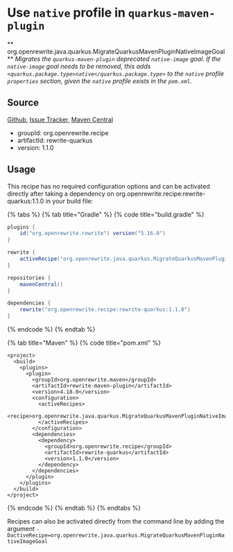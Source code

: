 # Use `native` profile in `quarkus-maven-plugin`

** org.openrewrite.java.quarkus.MigrateQuarkusMavenPluginNativeImageGoal**
_Migrates the `quarkus-maven-plugin` deprecated `native-image` goal. If the `native-image` goal needs to be removed, this adds `<quarkus.package.type>native</quarkus.package.type>` to the `native` profile `properties` section, given the `native` profile exists in the `pom.xml`._

## Source

[Github](https://github.com/openrewrite/rewrite-quarkus), [Issue Tracker](https://github.com/openrewrite/rewrite-quarkus/issues), [Maven Central](https://search.maven.org/artifact/org.openrewrite.recipe/rewrite-quarkus/1.1.0/jar)

* groupId: org.openrewrite.recipe
* artifactId: rewrite-quarkus
* version: 1.1.0


## Usage

This recipe has no required configuration options and can be activated directly after taking a dependency on org.openrewrite.recipe:rewrite-quarkus:1.1.0 in your build file:

{% tabs %}
{% tab title="Gradle" %}
{% code title="build.gradle" %}
```groovy
plugins {
    id("org.openrewrite.rewrite") version("5.16.0")
}

rewrite {
    activeRecipe("org.openrewrite.java.quarkus.MigrateQuarkusMavenPluginNativeImageGoal")
}

repositories {
    mavenCentral()
}

dependencies {
    rewrite("org.openrewrite.recipe:rewrite-quarkus:1.1.0")
}
```
{% endcode %}
{% endtab %}

{% tab title="Maven" %}
{% code title="pom.xml" %}
```markup
<project>
  <build>
    <plugins>
      <plugin>
        <groupId>org.openrewrite.maven</groupId>
        <artifactId>rewrite-maven-plugin</artifactId>
        <version>4.18.0</version>
        <configuration>
          <activeRecipes>
            <recipe>org.openrewrite.java.quarkus.MigrateQuarkusMavenPluginNativeImageGoal</recipe>
          </activeRecipes>
        </configuration>
        <dependencies>
          <dependency>
            <groupId>org.openrewrite.recipe</groupId>
            <artifactId>rewrite-quarkus</artifactId>
            <version>1.1.0</version>
          </dependency>
        </dependencies>
      </plugin>
    </plugins>
  </build>
</project>
```
{% endcode %}
{% endtab %}
{% endtabs %}

Recipes can also be activated directly from the command line by adding the argument `-DactiveRecipe=org.openrewrite.java.quarkus.MigrateQuarkusMavenPluginNativeImageGoal`
